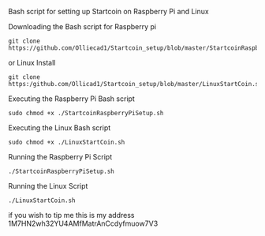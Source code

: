 Bash script for setting up Startcoin on Raspberry Pi and Linux 

Downloading the Bash script for Raspberry pi 
```
git clone https://github.com/Olliecad1/Startcoin_setup/blob/master/StartcoinRaspberrypiSetup.sh
```
or Linux Install 
```
git clone https:/github.com/Ollicad1/Startcoin_setup/blob/master/LinuxStartCoin.sh
```


Executing the Raspberry Pi Bash script 
```
sudo chmod +x ./StartcoinRaspberryPiSetup.sh
```
Executing the Linux Bash script
```
sudo chmod +x ./LinuxStartCoin.sh
```
Running the Raspberry Pi Script
```
./StartcoinRaspberryPiSetup.sh
```
Running the Linux Script
```
./LinuxStartCoin.sh
```
if you wish to tip me this is my address 1M7HN2wh32YU4AMfMatrAnCcdyfmuow7V3
